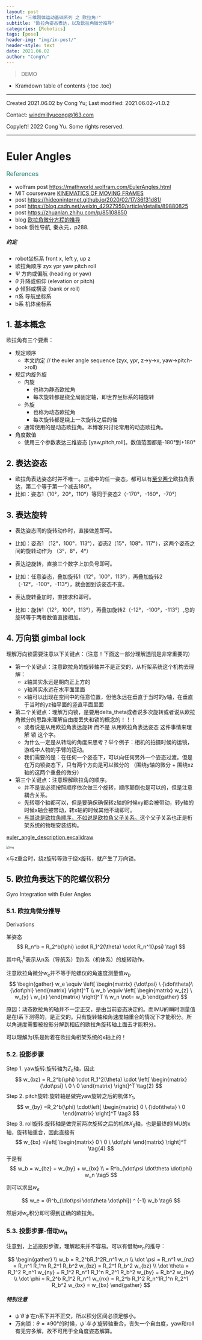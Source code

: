 ```yaml
---
layout: post
title: "三维刚体运动基础系列 之 欧拉角!"
subtitle: "欧拉角姿态表达，以及欧拉角微分推导"
categories: [Robotics]
tags: [pose]
header-img: "img/in-post/"
header-style: text
date: 2021.06.02
author: "CongYu"
---
```


>  DEMO

* Kramdown table of contents
{:toc .toc}

----

Created 2021.06.02 by Cong Yu; Last modified: 2021.06.02-v1.0.2

Contact: [windmillyucong@163.com](mailto:windmillyucong@163.com)

Copyleft! 2022 Cong Yu. Some rights reserved.

----

# Euler Angles

<p style="font-size:16px;color:#176;text-align:left;">References</p> 

- wolfram post https://mathworld.wolfram.com/EulerAngles.html
- MIT courseware [KINEMATICS OF MOVING FRAMES](https://ocw.mit.edu/courses/2-017j-design-of-electromechanical-robotic-systems-fall-2009/resources/mit2_017jf09_ch09/)
- post https://hideoninternet.github.io/2020/02/17/36f31d81/
- post https://blog.csdn.net/weixin_42927959/article/details/89880825
- post https://zhuanlan.zhihu.com/p/85108850
- blog [欧拉角微分方程的推导](https://blog.csdn.net/waihekor/article/details/104158772)
- book 惯性导航, 秦永元，p288.


##### 约定

- robot坐标系  front  x, left  y, up  z
- 欧拉角顺序 zyx ypr yaw pitch roll
- $\Psi$ 方向或偏航 (heading or yaw)
- $\theta$  升降或俯仰 (elevation or pitch)
- $\phi$ 倾斜或横滚 (bank or roll)
- n系 导航坐标系
- b系 机体坐标系


## 1. 基本概念

欧拉角有三个要素：
- 规定顺序
	- 本文约定 // the euler angle sequence (zyx, ypr, z->y->x, yaw->pitch->roll)
- 规定内旋外旋
	- 内旋
		- 也称为静态欧拉角
		- 每次旋转都是绕全局固定轴，即世界坐标系的轴旋转
	- 外旋
		- 也称为动态欧拉角
		- 每次旋转都是绕上一次旋转之后的轴
	- 通常使用的是动态欧拉角。本博客只讨论常用的动态欧拉角。
- 角度数值
	- 使用三个参数表达三维姿态 [yaw,pitch,roll]。数值范围都是-180°到+180°

## 2. 表达姿态

- 欧拉角表达姿态时并不唯一。三维中的任一姿态，都可以有<u>至少两个</u>欧拉角表达，第二个等于第一个减去180°。
- 比如：姿态1（10°，20°，110°）等同于姿态2（-170°，-160°，-70°）


## 3. 表达旋转

- 表达姿态间的旋转动作时，直接做差即可。
- 比如：姿态1 （12°，100°，113°），姿态2（15°，108°，117°），这两个姿态之间的旋转动作为 （3°，8°，4°）

- 表达逆旋转，直接三个数字上加负号即可。
- 比如：任意姿态，叠加旋转1（12°，100°，113°），再叠加旋转2（-12°，-100°，-113°），就会回到该姿态不变。

- 表达旋转叠加时，直接求和即可。
- 比如：旋转1（12°，100°，113°），再叠加旋转2（-12°，-100°，-113°）,总的旋转等于两者数值直接相加。

## 4. 万向锁  gimbal lock 

理解万向锁需要注意以下关键点：（注意！下面这一部分理解透彻是非常重要的）

- 第一个关键点：注意欧拉角的旋转轴并不是正交的，从桁架系统这个机构去理解：
	- z轴其实永远是朝向正上方的
	- y轴其实永远在水平面里面
	- x轴可以出现在空间中的任意位置，但他永远在垂直于当时的y轴，在垂直于当时的yz轴平面的竖直平面里面
- 第二个关键点：理解万向锁，是要用delta_theta或者说多次旋转或者说从欧拉角微分的思路来理解自由度丢失和锁的概念的！！！
    - 或者说是从用欧拉角表达旋转  而不是 从用欧拉角表达姿态 这件事情来理解 锁 这个字。
    - 为什么一定是从转动的角度来思考？举个例子：相机的拍摄时候的运镜，游戏中人物的手臂的运动。
    - 我们需要的是：在任何一个姿态下，可以向任何另外一个姿态过渡。但是在万向锁姿态下，只有两个方向是可以微分的 （围绕y轴的微分 + 围绕xz轴的这两个重叠的微分）
- 第三个关键点：注意理解欧拉角的顺序。
	- 并不是说必须按照顺序依次做三个旋转，顺序颠倒也是可以的，但是注意耦合关系。
	- 先转哪个轴都可以，但是要确保确保转z轴的时候xy都会被带动，转y轴的时候x轴会被带动，转x轴的时候其他不动即可。
	- <u>与其说是欧拉角顺序，不如说是欧拉角父子关系。</u>这个父子关系也正是桁架系统的物理安装结构。

[euler_angle_description.excalidraw](Excalidraw/euler_angle_description.excalidraw.md)

<img src="https://raw.githubusercontent.com/YuYuCong/YuYuCong.github.io/develop/_posts/Excalidraw/euler_angle_description.excalidraw.png" alt="img" style="zoom:50%;" align='center' text ="euler_angle_description.excalidraw"/>

x与z重合时，绕z旋转等效于绕x旋转，就产生了万向锁。

## 5. 欧拉角表达下的陀螺仪积分

Gyro Integration with Euler Angles

### 5.1. 欧拉角微分推导

Derivations

某姿态 
$$
R_n^b = R_2^b(\phi) \cdot R_1^2(\theta) \cdot R_n^1(\psi) \tag1
$$

其中$R_n^b$表示从n系（导航系）到b系（机体系）的旋转动作。

注意欧拉角微分$w_e$并不等于陀螺仪的角速度测量值$w_b$
$$
\begin{gather}
w_e \equiv \left[
\begin{matrix}
{\dot\psi} \ {\dot\theta}\ {\dot\phi} 
\end{matrix}
\right]^T 
\\
w_b \equiv \left[
\begin{matrix}
w_{z} \ w_{y} \ w_{x}
\end{matrix}
\right]^T 
\\
w_n \not= w_b 
\end{gather}
$$

原因：动态欧拉角的轴并不一定正交，是由当前姿态决定的。而IMU的瞬时测量值是在I系下测得的，是正交的。只有旋转轴和角速度轴重合的情况下才能积分。所以角速度需要被投影分解到相应的欧拉角旋转轴上面去才能积分。

可以理解为I系是附着在欧拉角桁架系统的x轴上的！


### 5.2. 投影步骤

Step 1. yaw旋转:旋转轴为$Z_n$轴，因此
$$
w_{bz} = R_2^b(\phi) \cdot R_1^2(\theta) \cdot
\left[
\begin{matrix} {\dot\psi} \ 0 \ 0 
\end{matrix}
\right]^T \tag{2}
$$
Step 2. pitch旋转:旋转轴是做完yaw旋转之后的机体$Y_1$,
$$
w_{by} =R_2^b(\phi) \cdot\left[
\begin{matrix} 
0 \ {\dot\theta} \ 0 
\end{matrix}
\right]^T \tag3
$$
Step 3. roll旋转:旋转轴是做完前两次旋转之后的机体$X_2$轴，也是最终的IMU的x轴，旋转轴重合，因此直接有
$$
w_{bx} =\left[
\begin{matrix}
0 \ 0 \ \dot\phi 
\end{matrix}
\right]^T \tag{4}
$$
于是有
$$
w_b = w_{bz} + w_{by} + w_{bx} 
\\
= R^b_{\dot\psi \dot\theta \dot\phi} w_n \tag5
$$

则可以求出$w_e$

$$
w_e = (R^b_{\dot\psi \dot\theta \dot\phi}) ^ {-1} w_b \tag6
$$

然后对$w_e$积分即可得到正确的欧拉角。

### 5.3. 投影步骤-借助$w_n$

注意到，上述投影步骤，理解起来并不容易。可以有借助$w_n$的推导：

$$
\begin{gather}
\\ w_b = R_2^bR_1^2R_n^1 w_n
\\ \dot \psi = R_n^1 w_{nz} = R_n^1 R_1^n R_2^1 R_b^2 w_{bz} = R_2^1 R_b^2 w_{bz}
\\ \dot \theta = R_1^2 R_n^1 w_{ny} = R_1^2 R_n^1 R_1^n R_2^1 R_b^2 w_{by} = R_b^2 w_{by}
\\ \dot \phi = R_2^b R_1^2 R_n^1 w_{nx} = R_2^b R_1^2 R_n^1R_1^n R_2^1 R_b^2 w_{bx} = w_{bx}
\end{gather}
$$

##### 特别注意

- ${\dot\psi} \ {\dot\theta}\ {\dot\phi}$ 在n系下并不正交，所以积分区间必须足够小。
- 万向锁：$\theta = ±90°$的时候，${\dot\psi} \ 与\ {\dot\phi}$ 旋转轴重合，丧失一个自由度，yaw和roll有无穷多解，故不可用于全角度姿态解算。


